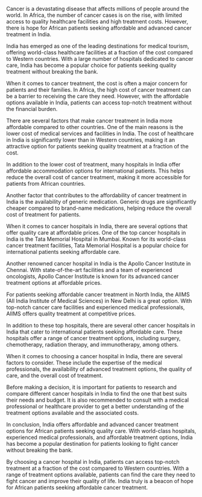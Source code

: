 Cancer is a devastating disease that affects millions of people around the world. In Africa, the number of cancer cases is on the rise, with limited access to quality healthcare facilities and high treatment costs. However, there is hope for African patients seeking affordable and advanced cancer treatment in India.

India has emerged as one of the leading destinations for medical tourism, offering world-class healthcare facilities at a fraction of the cost compared to Western countries. With a large number of hospitals dedicated to cancer care, India has become a popular choice for patients seeking quality treatment without breaking the bank.

When it comes to cancer treatment, the cost is often a major concern for patients and their families. In Africa, the high cost of cancer treatment can be a barrier to receiving the care they need. However, with the affordable options available in India, patients can access top-notch treatment without the financial burden.

There are several factors that make cancer treatment in India more affordable compared to other countries. One of the main reasons is the lower cost of medical services and facilities in India. The cost of healthcare in India is significantly lower than in Western countries, making it an attractive option for patients seeking quality treatment at a fraction of the cost.

In addition to the lower cost of treatment, many hospitals in India offer affordable accommodation options for international patients. This helps reduce the overall cost of cancer treatment, making it more accessible for patients from African countries.

Another factor that contributes to the affordability of cancer treatment in India is the availability of generic medication. Generic drugs are significantly cheaper compared to brand-name medications, helping reduce the overall cost of treatment for patients.

When it comes to cancer hospitals in India, there are several options that offer quality care at affordable prices. One of the top cancer hospitals in India is the Tata Memorial Hospital in Mumbai. Known for its world-class cancer treatment facilities, Tata Memorial Hospital is a popular choice for international patients seeking affordable care.

Another renowned cancer hospital in India is the Apollo Cancer Institute in Chennai. With state-of-the-art facilities and a team of experienced oncologists, Apollo Cancer Institute is known for its advanced cancer treatment options at affordable prices.

For patients seeking affordable cancer treatment in North India, the AIIMS (All India Institute of Medical Sciences) in New Delhi is a great option. With top-notch cancer care facilities and experienced medical professionals, AIIMS offers quality treatment at competitive prices.

In addition to these top hospitals, there are several other cancer hospitals in India that cater to international patients seeking affordable care. These hospitals offer a range of cancer treatment options, including surgery, chemotherapy, radiation therapy, and immunotherapy, among others.

When it comes to choosing a cancer hospital in India, there are several factors to consider. These include the expertise of the medical professionals, the availability of advanced treatment options, the quality of care, and the overall cost of treatment.

Before making a decision, it is important for patients to research and compare different cancer hospitals in India to find the one that best suits their needs and budget. It is also recommended to consult with a medical professional or healthcare provider to get a better understanding of the treatment options available and the associated costs.

In conclusion, India offers affordable and advanced cancer treatment options for African patients seeking quality care. With world-class hospitals, experienced medical professionals, and affordable treatment options, India has become a popular destination for patients looking to fight cancer without breaking the bank.

By choosing a cancer hospital in India, patients can access top-notch treatment at a fraction of the cost compared to Western countries. With a range of treatment options available, patients can find the care they need to fight cancer and improve their quality of life. India truly is a beacon of hope for African patients seeking affordable cancer treatment.